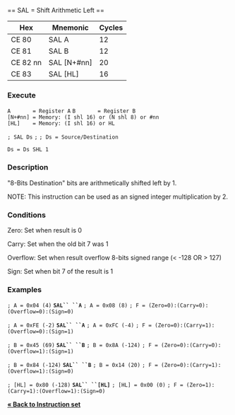 \== SAL = Shift Arithmetic Left ==

| Hex      | Mnemonic       | Cycles |
| -------- | -------------- | ------ |
| CE 80    | SAL A          | 12     |
| CE 81    | SAL B          | 12     |
| CE 82 nn | SAL \[N+\#nn\] | 20     |
| CE 83    | SAL \[HL\]     | 16     |

### Execute

`A       = Register A`
`B       = Register B`
`[N+#nn] = Memory: (I shl 16) or (N shl 8) or #nn`
`[HL]    = Memory: (I shl 16) or HL`

`; SAL Ds`
`;`
`; Ds = Source/Destination`

`Ds = Ds SHL 1`

### Description

"8-Bits Destination" bits are arithmetically shifted left by 1.

NOTE: This instruction can be used as an signed integer multiplication
by 2.

### Conditions

Zero: Set when result is 0

Carry: Set when the old bit 7 was 1

Overflow: Set when result overflow 8-bits signed range (\< -128 OR \>
127)

Sign: Set when bit 7 of the result is 1

### Examples

`; A = 0x04 (4)`
**`SAL`` ``A`**
`; A = 0x08 (8)`
`; F = (Zero=0):(Carry=0):(Overflow=0):(Sign=0)`

`; A = 0xFE (-2)`
**`SAL`` ``A`**
`; A = 0xFC (-4)`
`; F = (Zero=0):(Carry=1):(Overflow=0):(Sign=1)`

`; B = 0x45 (69)`
**`SAL`` ``B`**
`; B = 0x8A (-124)`
`; F = (Zero=0):(Carry=0):(Overflow=1):(Sign=1)`

`; B = 0x84 (-124)`
**`SAL`` ``B`**
`; B = 0x14 (20)`
`; F = (Zero=0):(Carry=1):(Overflow=1):(Sign=0)`

`; [HL] = 0x80 (-128)`
**`SAL`` ``[HL]`**
`; [HL] = 0x00 (0)`
`; F = (Zero=1):(Carry=1):(Overflow=1):(Sign=0)`

[**« Back to Instruction set**](PM_InstructionList "wikilink")